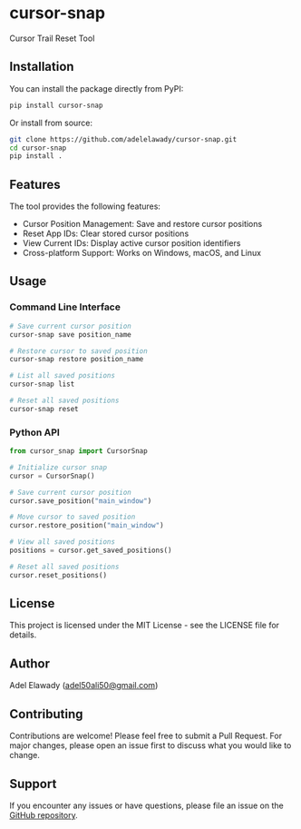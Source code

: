 # cursor-snap

 Cursor Trail Reset Tool

## Installation

You can install the package directly from PyPI:

```bash
pip install cursor-snap
```

Or install from source:

```bash
git clone https://github.com/adelelawady/cursor-snap.git
cd cursor-snap
pip install .
```

## Features

The tool provides the following features:
- Cursor Position Management: Save and restore cursor positions
- Reset App IDs: Clear stored cursor positions
- View Current IDs: Display active cursor position identifiers
- Cross-platform Support: Works on Windows, macOS, and Linux

## Usage

### Command Line Interface

```bash
# Save current cursor position
cursor-snap save position_name

# Restore cursor to saved position
cursor-snap restore position_name

# List all saved positions
cursor-snap list

# Reset all saved positions
cursor-snap reset
```

### Python API

```python
from cursor_snap import CursorSnap

# Initialize cursor snap
cursor = CursorSnap()

# Save current cursor position
cursor.save_position("main_window")

# Move cursor to saved position
cursor.restore_position("main_window")

# View all saved positions
positions = cursor.get_saved_positions()

# Reset all saved positions
cursor.reset_positions()
```

## License

This project is licensed under the MIT License - see the LICENSE file for details.

## Author

Adel Elawady (adel50ali50@gmail.com)

## Contributing

Contributions are welcome! Please feel free to submit a Pull Request. For major changes, please open an issue first to discuss what you would like to change.

## Support

If you encounter any issues or have questions, please file an issue on the [GitHub repository](https://github.com/adelelawady/cursor-snap/issues).
